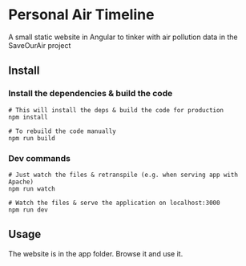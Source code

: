 # Personal Air Timeline

A small static website in Angular to tinker with air pollution data in the SaveOurAir project

## Install

### Install the dependencies & build the code

```
# This will install the deps & build the code for production
npm install

# To rebuild the code manually
npm run build
```

### Dev commands

```
# Just watch the files & retranspile (e.g. when serving app with Apache)
npm run watch

# Watch the files & serve the application on localhost:3000
npm run dev
```

## Usage
The website is in the app folder. Browse it and use it.